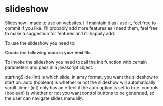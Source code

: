 # slideshow
Slideshow i made to use on websites. I'll maintain it as i use it, feel free to commit if you like. I'll probably add more features as i need them, feel free to make a suggestion for features and i'll happily add.

To use the slideshow you need to:

Create the following code in your html file.

  <div class="slideShow">
    <div class="slide">
      <!-- all of your slide content goes here-->
    </div>
    <div class="slideSelector"></div>
  </div>

To invoke the slideshow you need to call the init function with certain parameters and pass in a javascript object.

  <script>
  	slideShow.init({
  		'startingSlide':0,
  		'auto' : false,
  		'timer' : 10000,
  		'controls' : true
  		});
  </script>
  
startingSlide (int) is which slide, in array format, you want the slideshow to start on.
auto (boolean) is whether or not the slideshow will automatically scroll.
timer (int) only has an effect if the auto option is set to true.
controls (boolean) is whether or not you want control buttons to be generated, so the user can navigate slides manually.

